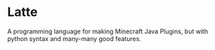 # Latte
A programming language for making Minecraft Java Plugins, but with python syntax and many-many good features.
